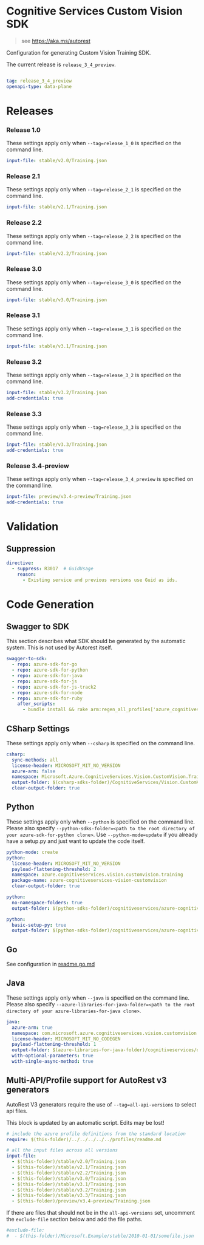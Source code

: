 # Cognitive Services Custom Vision SDK

> see https://aka.ms/autorest

Configuration for generating Custom Vision Training SDK.

The current release is `release_3_4_preview`.

``` yaml

tag: release_3_4_preview
openapi-type: data-plane
```
# Releases

### Release 1.0
These settings apply only when `--tag=release_1_0` is specified on the command line.

``` yaml $(tag) == 'release_1_0'
input-file: stable/v2.0/Training.json
```

### Release 2.1
These settings apply only when `--tag=release_2_1` is specified on the command line.

``` yaml $(tag) == 'release_2_1'
input-file: stable/v2.1/Training.json
```

### Release 2.2
These settings apply only when `--tag=release_2_2` is specified on the command line.

``` yaml $(tag) == 'release_2_2'
input-file: stable/v2.2/Training.json
```

### Release 3.0
These settings apply only when `--tag=release_3_0` is specified on the command line.

``` yaml $(tag) == 'release_3_0'
input-file: stable/v3.0/Training.json
```

### Release 3.1
These settings apply only when `--tag=release_3_1` is specified on the command line.

``` yaml $(tag) == 'release_3_1'
input-file: stable/v3.1/Training.json
```

### Release 3.2
These settings apply only when `--tag=release_3_2` is specified on the command line.

``` yaml $(tag) == 'release_3_2'
input-file: stable/v3.2/Training.json
add-credentials: true
```

### Release 3.3
These settings apply only when `--tag=release_3_3` is specified on the command line.

``` yaml $(tag) == 'release_3_3'
input-file: stable/v3.3/Training.json
add-credentials: true
```

### Release 3.4-preview
These settings apply only when `--tag=release_3_4_preview` is specified on the command line.

``` yaml $(tag) == 'release_3_4_preview'
input-file: preview/v3.4-preview/Training.json
add-credentials: true
```

# Validation

## Suppression

``` yaml
directive:
  - suppress: R3017  # GuidUsage
    reason:
      - Existing service and previous versions use Guid as ids.
```

# Code Generation

## Swagger to SDK

This section describes what SDK should be generated by the automatic system.
This is not used by Autorest itself.

``` yaml $(swagger-to-sdk)
swagger-to-sdk:
  - repo: azure-sdk-for-go
  - repo: azure-sdk-for-python
  - repo: azure-sdk-for-java
  - repo: azure-sdk-for-js
  - repo: azure-sdk-for-js-track2
  - repo: azure-sdk-for-node
  - repo: azure-sdk-for-ruby
    after_scripts:
      - bundle install && rake arm:regen_all_profiles['azure_cognitiveservices_customvision_training']
```

## CSharp Settings
These settings apply only when `--csharp` is specified on the command line.
``` yaml $(csharp)
csharp:
  sync-methods: all
  license-header: MICROSOFT_MIT_NO_VERSION
  azure-arm: false
  namespace: Microsoft.Azure.CognitiveServices.Vision.CustomVision.Training
  output-folder: $(csharp-sdks-folder)/CognitiveServices/Vision.CustomVision.Training/src/Generated
  clear-output-folder: true
```

## Python

These settings apply only when `--python` is specified on the command line.
Please also specify `--python-sdks-folder=<path to the root directory of your azure-sdk-for-python clone>`.
Use `--python-mode=update` if you already have a setup.py and just want to update the code itself.

``` yaml $(python)
python-mode: create
python:
  license-header: MICROSOFT_MIT_NO_VERSION
  payload-flattening-threshold: 2
  namespace: azure.cognitiveservices.vision.customvision.training
  package-name: azure-cognitiveservices-vision-customvision
  clear-output-folder: true

```
``` yaml $(python) && $(python-mode) == 'update'
python:
  no-namespace-folders: true
  output-folder: $(python-sdks-folder)/cognitiveservices/azure-cognitiveservices-vision-customvision/azure/cognitiveservices/vision/customvision/training
```
``` yaml $(python) && $(python-mode) == 'create'
python:
  basic-setup-py: true
  output-folder: $(python-sdks-folder)/cognitiveservices/azure-cognitiveservices-vision-customvision
```

## Go

See configuration in [readme.go.md](./readme.go.md)

## Java

These settings apply only when `--java` is specified on the command line.
Please also specify `--azure-libraries-for-java-folder=<path to the root directory of your azure-libraries-for-java clone>`.

``` yaml $(java)
java:
  azure-arm: true
  namespace: com.microsoft.azure.cognitiveservices.vision.customvision.training
  license-header: MICROSOFT_MIT_NO_CODEGEN
  payload-flattening-threshold: 1
  output-folder: $(azure-libraries-for-java-folder)/cognitiveservices/data-plane/vision/customvision/training
  with-optional-parameters: true
  with-single-async-method: true
```

## Multi-API/Profile support for AutoRest v3 generators 

AutoRest V3 generators require the use of `--tag=all-api-versions` to select api files.

This block is updated by an automatic script. Edits may be lost!

``` yaml $(tag) == 'all-api-versions' /* autogenerated */
# include the azure profile definitions from the standard location
require: $(this-folder)/../../../../../profiles/readme.md

# all the input files across all versions
input-file:
  - $(this-folder)/stable/v2.0/Training.json
  - $(this-folder)/stable/v2.1/Training.json
  - $(this-folder)/stable/v2.2/Training.json
  - $(this-folder)/stable/v3.0/Training.json
  - $(this-folder)/stable/v3.1/Training.json
  - $(this-folder)/stable/v3.2/Training.json
  - $(this-folder)/stable/v3.3/Training.json
  - $(this-folder)/preview/v3.4-preview/Training.json

```

If there are files that should not be in the `all-api-versions` set, 
uncomment the  `exclude-file` section below and add the file paths.

``` yaml $(tag) == 'all-api-versions'
#exclude-file: 
#  - $(this-folder)/Microsoft.Example/stable/2010-01-01/somefile.json
```

